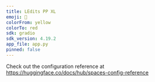 ```yaml
---
title: LEdits PP XL
emoji: 🦀
colorFrom: yellow
colorTo: red
sdk: gradio
sdk_version: 4.19.2
app_file: app.py
pinned: false
---
```


Check out the configuration reference at https://huggingface.co/docs/hub/spaces-config-reference